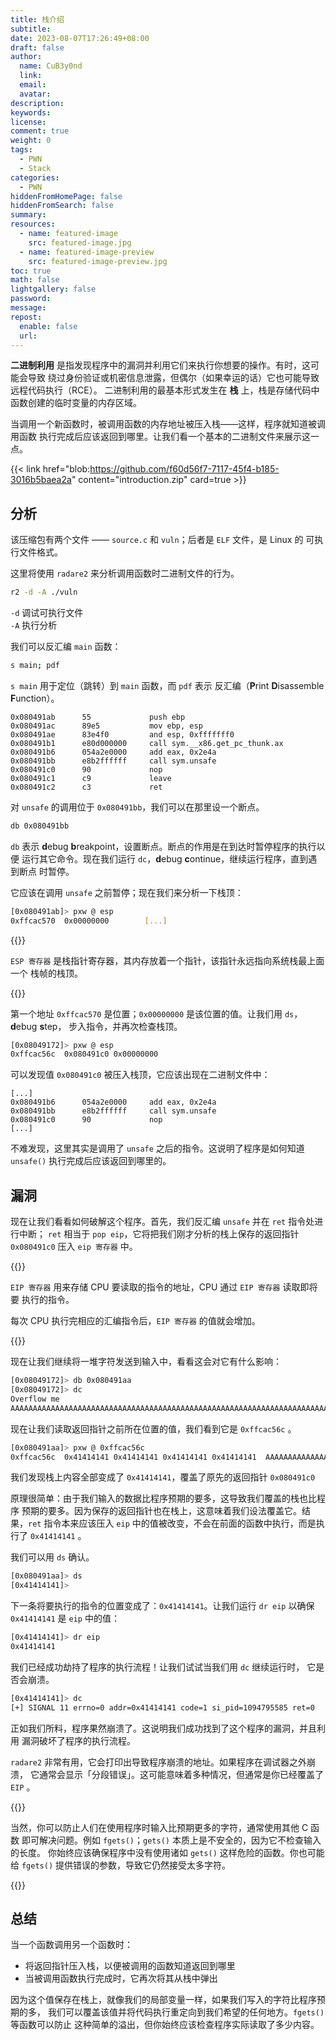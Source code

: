 ```yaml
---
title: 栈介绍
subtitle:
date: 2023-08-07T17:26:49+08:00
draft: false
author:
  name: CuB3y0nd
  link:
  email:
  avatar:
description:
keywords:
license:
comment: true
weight: 0
tags:
  - PWN
  - Stack
categories:
  - PWN
hiddenFromHomePage: false
hiddenFromSearch: false
summary:
resources:
  - name: featured-image
    src: featured-image.jpg
  - name: featured-image-preview
    src: featured-image-preview.jpg
toc: true
math: false
lightgallery: false
password:
message:
repost:
  enable: false
  url:
---
```


**二进制利用** 是指发现程序中的漏洞并利用它们来执行你想要的操作。有时，这可能会导致
绕过身份验证或机密信息泄露，但偶尔（如果幸运的话）它也可能导致远程代码执行（RCE）。
二进制利用的最基本形式发生在 **栈** 上，栈是存储代码中函数创建的临时变量的内存区域。

当调用一个新函数时，被调用函数的内存地址被压入栈——这样，程序就知道被调用函数
执行完成后应该返回到哪里。让我们看一个基本的二进制文件来展示这一点。

{{< link href="blob:https://github.com/f60d56f7-7117-45f4-b185-3016b5baea2a" content="introduction.zip" card=true >}}

<!--more-->

## 分析

该压缩包有两个文件 —— `source.c` 和 `vuln`；后者是 `ELF` 文件，是 Linux 的
可执行文件格式。

这里将使用 `radare2` 来分析调用函数时二进制文件的行为。

```bash
r2 -d -A ./vuln
```

`-d` 调试可执行文件</br>
`-A` 执行分析

我们可以反汇编 `main` 函数：

```bash
s main; pdf
```

`s main` 用于定位（跳转）到 `main` 函数，而 `pdf` 表示 反汇编（**P**rint **D**isassemble **F**unction）。

```
0x080491ab      55             push ebp
0x080491ac      89e5           mov ebp, esp
0x080491ae      83e4f0         and esp, 0xfffffff0
0x080491b1      e80d000000     call sym.__x86.get_pc_thunk.ax
0x080491b6      054a2e0000     add eax, 0x2e4a
0x080491bb      e8b2ffffff     call sym.unsafe
0x080491c0      90             nop
0x080491c1      c9             leave
0x080491c2      c3             ret
```

对 `unsafe` 的调用位于 `0x080491bb`，我们可以在那里设一个断点。

```bash
db 0x080491bb
```

`db` 表示 **d**ebug **b**reakpoint，设置断点。断点的作用是在到达时暂停程序的执行以便
运行其它命令。现在我们运行 `dc`，**d**ebug **c**ontinue，继续运行程序，直到遇到断点
时暂停。

它应该在调用 `unsafe` 之前暂停；现在我们来分析一下栈顶：

```bash
[0x080491ab]> pxw @ esp
0xffcac570  0x00000000        [...]
```

{{<admonition type="info">}}

`ESP 寄存器` 是栈指针寄存器，其内存放着一个指针，该指针永远指向系统栈最上面一个
栈帧的栈顶。

{{</admonition>}}

第一个地址 `0xffcac570` 是位置；`0x00000000` 是该位置的值。让我们用 `ds`，**d**ebug **s**tep，
步入指令，并再次检查栈顶。

```bash
[0x08049172]> pxw @ esp
0xffcac56c  0x080491c0 0x00000000
```

可以发现值 `0x080491c0` 被压入栈顶，它应该出现在二进制文件中：

```
[...]
0x080491b6      054a2e0000     add eax, 0x2e4a
0x080491bb      e8b2ffffff     call sym.unsafe
0x080491c0      90             nop
[...]
```

不难发现，这里其实是调用了 `unsafe` 之后的指令。这说明了程序是如何知道 `unsafe()`
执行完成后应该返回到哪里的。

## 漏洞

现在让我们看看如何破解这个程序。首先，我们反汇编 `unsafe` 并在 `ret` 指令处进行中断；
`ret` 相当于 `pop eip`，它将把我们刚才分析的栈上保存的返回指针 `0x080491c0` 压入
`eip 寄存器` 中。

{{<admonition type="info">}}

`EIP 寄存器` 用来存储 CPU 要读取的指令的地址，CPU 通过 `EIP 寄存器` 读取即将要
执行的指令。

每次 CPU 执行完相应的汇编指令后，`EIP 寄存器` 的值就会增加。

{{</admonition>}}

现在让我们继续将一堆字符发送到输入中，看看这会对它有什么影响：

```bash
[0x08049172]> db 0x080491aa
[0x08049172]> dc
Overflow me
AAAAAAAAAAAAAAAAAAAAAAAAAAAAAAAAAAAAAAAAAAAAAAAAAAAAAAAAAAAAAAAAAAAAAAAAAAAAAAAAAAAAAAAAAAAAAAAAAAAA
```

现在让我们读取返回指针之前所在位置的值，我们看到它是 `0xffcac56c` 。

```bash
[0x080491aa]> pxw @ 0xffcac56c
0xffcac56c  0x41414141 0x41414141 0x41414141 0x41414141  AAAAAAAAAAAAAAAA
```

我们发现栈上内容全部变成了 `0x41414141`，覆盖了原先的返回指针 `0x080491c0`

原理很简单：由于我们输入的数据比程序预期的要多，这导致我们覆盖的栈也比程序
预期的要多。因为保存的返回指针也在栈上，这意味着我们设法覆盖它。结果，`ret`
指令本来应该压入 `eip` 中的值被改变，不会在前面的函数中执行，而是执行了
`0x41414141` 。

我们可以用 `ds` 确认。

```bash
[0x080491aa]> ds
[0x41414141]>
```

下一条将要执行的指令的位置变成了：`0x41414141`。让我们运行 `dr eip` 以确保
`0x41414141` 是 `eip` 中的值：

```bash
[0x41414141]> dr eip
0x41414141
```

我们已经成功劫持了程序的执行流程！让我们试试当我们用 `dc` 继续运行时，
它是否会崩溃。

```bash
[0x41414141]> dc
[+] SIGNAL 11 errno=0 addr=0x41414141 code=1 si_pid=1094795585 ret=0
```

正如我们所料，程序果然崩溃了。这说明我们成功找到了这个程序的漏洞，并且利用
漏洞破坏了程序的执行流程。

`radare2` 非常有用，它会打印出导致程序崩溃的地址。如果程序在调试器之外崩溃，
它通常会显示「分段错误」。这可能意味着多种情况，但通常是你已经覆盖了 `EIP` 。

{{<admonition type="info" title="修复">}}

当然，你可以防止人们在使用程序时输入比预期更多的字符，通常使用其他 C 函数
即可解决问题。例如 `fgets()`；`gets()` 本质上是不安全的，因为它不检查输入的长度。
你始终应该确保程序中没有使用诸如 `gets()` 这样危险的函数。你也可能给 `fgets()`
提供错误的参数，导致它仍然接受太多字符。

{{</admonition>}}

## 总结

当一个函数调用另一个函数时：

- 将返回指针压入栈，以便被调用的函数知道返回到哪里
- 当被调用函数执行完成时，它再次将其从栈中弹出

因为这个值保存在栈上，就像我们的局部变量一样，如果我们写入的字符比程序预期的多，
我们可以覆盖该值并将代码执行重定向到我们希望的任何地方。`fgets()` 等函数可以防止
这种简单的溢出，但你始终应该检查程序实际读取了多少内容。
